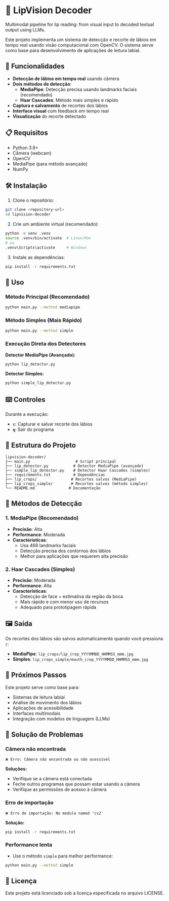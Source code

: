 # 🎥 LipVision Decoder

Multimodal pipeline for lip reading: from visual input to decoded textual output using LLMs.

Este projeto implementa um sistema de detecção e recorte de lábios em tempo real usando visão computacional com OpenCV. O sistema serve como base para desenvolvimento de aplicações de leitura labial.

## 🚀 Funcionalidades

- **Detecção de lábios em tempo real** usando câmera
- **Dois métodos de detecção**:
  - **MediaPipe**: Detecção precisa usando landmarks faciais (recomendado)
  - **Haar Cascades**: Método mais simples e rápido
- **Captura e salvamento** de recortes dos lábios
- **Interface visual** com feedback em tempo real
- **Visualização** do recorte detectado

## 📋 Requisitos

- Python 3.8+
- Câmera (webcam)
- OpenCV
- MediaPipe (para método avançado)
- NumPy

## 🛠️ Instalação

1. Clone o repositório:
```bash
git clone <repository-url>
cd lipvision-decoder
```

2. Crie um ambiente virtual (recomendado):
```bash
python -m venv .venv
source .venv/bin/activate  # Linux/Mac
# ou
.venv\Scripts\activate     # Windows
```

3. Instale as dependências:
```bash
pip install -r requirements.txt
```

## 🎯 Uso

### Método Principal (Recomendado)
```bash
python main.py --method mediapipe
```

### Método Simples (Mais Rápido)
```bash
python main.py --method simple
```

### Execução Direta dos Detectores

**Detector MediaPipe (Avançado):**
```bash
python lip_detector.py
```

**Detector Simples:**
```bash
python simple_lip_detector.py
```

## ⌨️ Controles

Durante a execução:
- **`c`**: Capturar e salvar recorte dos lábios
- **`q`**: Sair do programa

## 📁 Estrutura do Projeto

```
lipvision-decoder/
├── main.py                    # Script principal
├── lip_detector.py           # Detector MediaPipe (avançado)
├── simple_lip_detector.py    # Detector Haar Cascades (simples)
├── requirements.txt          # Dependências
├── lip_crops/               # Recortes salvos (MediaPipe)
├── lip_crops_simple/        # Recortes salvos (método simples)
└── README.md               # Documentação
```

## 🔧 Métodos de Detecção

### 1. MediaPipe (Recomendado)
- **Precisão**: Alta
- **Performance**: Moderada
- **Características**:
  - Usa 468 landmarks faciais
  - Detecção precisa dos contornos dos lábios
  - Melhor para aplicações que requerem alta precisão

### 2. Haar Cascades (Simples)
- **Precisão**: Moderada
- **Performance**: Alta
- **Características**:
  - Detecção de face + estimativa da região da boca
  - Mais rápido e com menor uso de recursos
  - Adequado para prototipagem rápida

## 🖼️ Saída

Os recortes dos lábios são salvos automaticamente quando você pressiona `c`:
- **MediaPipe**: `lip_crops/lip_crop_YYYYMMDD_HHMMSS_mmm.jpg`
- **Simples**: `lip_crops_simple/mouth_crop_YYYYMMDD_HHMMSS_mmm.jpg`

## 🚀 Próximos Passos

Este projeto serve como base para:
- Sistemas de leitura labial
- Análise de movimento dos lábios
- Aplicações de acessibilidade
- Interfaces multimodais
- Integração com modelos de linguagem (LLMs)

## 🐛 Solução de Problemas

### Câmera não encontrada
```
❌ Erro: Câmera não encontrada ou não acessível
```
**Soluções:**
- Verifique se a câmera está conectada
- Feche outros programas que possam estar usando a câmera
- Verifique as permissões de acesso à câmera

### Erro de importação
```
❌ Erro de importação: No module named 'cv2'
```
**Solução:**
```bash
pip install -r requirements.txt
```

### Performance lenta
- Use o método `simple` para melhor performance:
```bash
python main.py --method simple
```

## 📄 Licença

Este projeto está licenciado sob a licença especificada no arquivo LICENSE.
